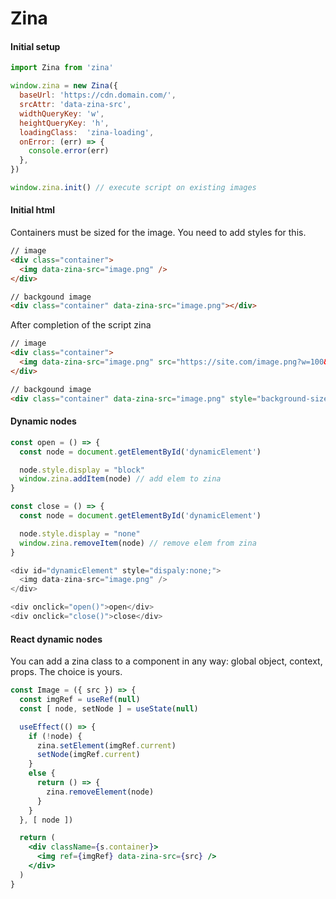 # Zina


#### Initial setup

```js
import Zina from 'zina'

window.zina = new Zina({
  baseUrl: 'https://cdn.domain.com/',
  srcAttr: 'data-zina-src',
  widthQueryKey: 'w',
  heightQueryKey: 'h',
  loadingClass:  'zina-loading',
  onError: (err) => {
    console.error(err)
  },
})

window.zina.init() // execute script on existing images
```


#### Initial html

Containers must be sized for the image. You need to add styles for this.

```html
// image
<div class="container">
  <img data-zina-src="image.png" />
</div>

// backgound image
<div class="container" data-zina-src="image.png"></div>
```

After completion of the script zina

```html
// image
<div class="container">
  <img data-zina-src="image.png" src="https://site.com/image.png?w=100&h=50" />
</div>

// backgound image
<div class="container" data-zina-src="image.png" style="background-size: contain; backgound-image: url(https://site.com/image.png?w=100&h=50);"></div>
```


#### Dynamic nodes

```js html
const open = () => {
  const node = document.getElementById('dynamicElement')

  node.style.display = "block"
  window.zina.addItem(node) // add elem to zina
}

const close = () => {
  const node = document.getElementById('dynamicElement')

  node.style.display = "none"
  window.zina.removeItem(node) // remove elem from zina
}

<div id="dynamicElement" style="dispaly:none;">
  <img data-zina-src="image.png" />
</div>

<div onclick="open()">open</div>
<div onclick="close()">close</div>
```


#### React dynamic nodes

You can add a zina class to a component in any way: global object, context, props. The choice is yours.

```jsx harmony
const Image = ({ src }) => {
  const imgRef = useRef(null)
  const [ node, setNode ] = useState(null)

  useEffect(() => {
    if (!node) {
      zina.setElement(imgRef.current)
      setNode(imgRef.current)
    }
    else {
      return () => {
        zina.removeElement(node)
      }
    }
  }, [ node ])

  return (
    <div className={s.container}>
      <img ref={imgRef} data-zina-src={src} />
    </div>
  )
}
```

